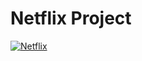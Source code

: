 # Netflix Project
[![Netflix](https://img.shields.io/badge/Netflix-E50914?style=flat&logo=netflix&logoColor=white)](https://www.netflix.com)
